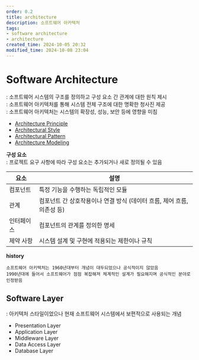 ```yaml
---
order: 0.2
title: architecture
description: 소프트웨어 아카텍처
tags:
- software architecture
- architecture
created_time: 2024-10-05 20:32
modified_time: 2024-10-08 23:04
---
```


# Software Architecture
: 소프트웨어 시스템의 구조를 정의하고 구성 요소 간 관계에 대한 원칙 제시  
: 소프트웨어 아키텍처를 통해 시스템 전체 구조에 대한 명확한 청사진 제공  
: 소프트웨어 아키텍처는 시스템의 확장성, 성능, 보안 등에 영향을 미침  

- [Architecture Principle](./architecture-principle.md)
- [Architectural Style](./architectural-style/index.md)
- [Architectural Pattern](./architectural-pattern/index.md)
- [Architecture Modeling](./architecture-modeling.md) 


**구성 요소**  
: 프로젝트 요구 사항에 따라 구성 요소는 추가되거나 새로 정의될 수 있음  

요소 | 설명
---|---
컴포넌트 | 특정 기능을 수행하는 독립적인 모듈
관계 | 컴포넌트 간 상호작용이나 연결 방식 (데이터 흐름, 제어 흐름, 의존성 등)
인터페이스 | 컴포넌트의 관계를 정의한 명세
제약 사항 | 시스템 설계 및 구현에 적용되는 제한이나 규칙


**history**
```
소프트웨어 아키텍처는 1960년대부터 개념이 대두되었으나 공식적이지 않았음
1990년대에 들어서 소프트웨어가 점점 복잡해져 체계적인 설계가 필요해지며 공식적인 분야로 인정받음
```



## Software Layer
: 아키텍처 스타일이었으나 현재 소프트웨어 시스템에서 보편적으로 사용되는 개념  

- Presentation Layer
- Application Layer
- Middleware Layer
- Data Access Layer
- Database Layer
